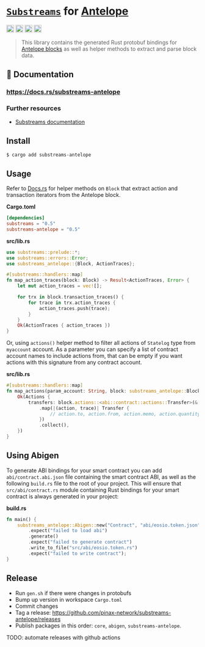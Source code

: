 # [`Substreams`](https://substreams.streamingfast.io/) for [**Antelope**](http://antelope.io/)

[<img alt="github" src="https://img.shields.io/badge/Github-substreams.antelope-8da0cb?style=for-the-badge&logo=github" height="20">](https://github.com/pinax-network/substreams-antelope)
[<img alt="crates.io" src="https://img.shields.io/crates/v/substreams-antelope.svg?style=for-the-badge&color=fc8d62&logo=rust" height="20">](https://crates.io/crates/substreams-antelope)
[<img alt="docs.rs" src="https://img.shields.io/badge/docs.rs-substreams.antelope-66c2a5?style=for-the-badge&labelColor=555555&logo=docs.rs" height="20">](https://docs.rs/substreams-antelope)
[<img alt="GitHub Workflow Status" src="https://img.shields.io/github/actions/workflow/status/pinax-network/substreams-antelope/ci.yml?branch=develop&style=for-the-badge" height="20">](https://github.com/pinax-network/substreams-antelope/actions?query=branch%3Adevelop)

> This library contains the generated Rust protobuf bindings for [Antelope blocks](https://github.com/pinax-network/firehose-antelope/blob/develop/proto/sf/antelope/type/v1/type.proto) as well as helper methods to extract and parse block data.

## 📖 Documentation

### https://docs.rs/substreams-antelope

### Further resources

- [Substreams documentation](https://substreams.streamingfast.io)


## Install

```
$ cargo add substreams-antelope
```

## Usage

Refer to [Docs.rs](https://docs.rs/substreams-antelope/latest/substreams_antelope/struct.Block.html#implementations) for helper methods on `Block` that extract action and transaction iterators from the Antelope block.

**Cargo.toml**

```toml
[dependencies]
substreams = "0.5"
substreams-antelope = "0.5"
```

**src/lib.rs**

```rust
use substreams::prelude::*;
use substreams::errors::Error;
use substreams_antelope::{Block, ActionTraces};

#[substreams::handlers::map]
fn map_action_traces(block: Block) -> Result<ActionTraces, Error> {
    let mut action_traces = vec![];

    for trx in block.transaction_traces() {
        for trace in trx.action_traces {
            action_traces.push(trace);
        }
    }
    Ok(ActionTraces { action_traces })
}
```

Or, using `actions()` helper method to filter all actions of `Statelog` type from `myaccount` account. As a parameter you can specify a list of contract account names to include actions from, that can be empty if you want actions with this signature from any contract account.

**src/lib.rs**

```rust
#[substreams::handlers::map]
fn map_actions(param_account: String, block: substreams_antelope::Block) -> Result<Actions, substreams::errors::Error> {
    Ok(Actions {
        transfers: block.actions::<abi::contract::actions::Transfer>(&["eosio.token"])
            .map(|(action, trace)| Transfer {
                // action.to, action.from, action.memo, action.quantity are available here.
            })
            .collect(),
    })
}
```


## Using Abigen
To generate ABI bindings for your smart contract you can add `abi/contract.abi.json` file containing the smart contract ABI, as well as the following `build.rs` file to the root of your project. This will ensure that `src/abi/contract.rs` module containing Rust bindings for your smart contract is always generated in your project:

**build.rs**

```rust
fn main() {
    substreams_antelope::Abigen::new("Contract", "abi/eosio.token.json")
        .expect("failed to load abi")
        .generate()
        .expect("failed to generate contract")
        .write_to_file("src/abi/eosio.token.rs")
        .expect("failed to write contract");
}
```

## Release
- Run `gen.sh` if there were changes in protobufs
- Bump up version in workspace `Cargo.toml`
- Commit changes
- Tag a release: https://github.com/pinax-network/substreams-antelope/releases
- Publish packages in this order: `core`, `abigen`, `substreams-antelope`.

TODO: automate releases with github actions